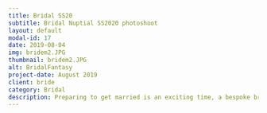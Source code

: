 ```yaml
---
title: Bridal SS20
subtitle: Bridal Nuptial SS2020 photoshoot 
layout: default
modal-id: 17
date: 2019-08-04
img: bridem2.JPG
thumbnail: bridem2.JPG
alt: BridalFantasy
project-date: August 2019
client: bride
category: Bridal
description: Preparing to get married is an exciting time, a bespoke bridal dress will create a lifetime of memories to share from generations to generations.
---
```

